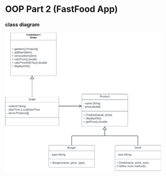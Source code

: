 # OOP Part 2 (FastFood App)
### class diagram
![class-diagram-new.jpeg](/img/class-diagram-new.jpeg)